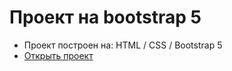# Проект на bootstrap 5

- Проект построен на: HTML / CSS / Bootstrap 5
- [Открыть проект](https://mrsergpron.github.io/bootstrap4_project/)
